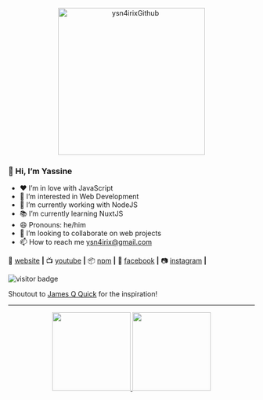 <p align="center">
 <img width="300px" src="https://res.cloudinary.com/ysnirix/image/upload/v1628799571/logo_uuiutr.svg" align="center" alt="ysn4irixGithub" />
</p>

### 👋 Hi, I’m Yassine

- ❤️ I’m in love with JavaScript
- 👀 I’m interested in Web Development
- 🌱 I’m currently working with NodeJS
- 📚 I’m currently learning NuxtJS
- 😄 Pronouns: he/him
- 💞️ I’m looking to collaborate on web projects
- 📫 How to reach me ysn4irix@gmail.com

🏡 [website][website] **|**
📺 [youtube][youtube] **|**
📦 [npm][npm] **|**
💌 [facebook][facebook] **|**
📷 [instagram][instagram] **|**

![visitor badge](https://visitor-badge.glitch.me/badge?page_id=ysn4irix.visitor-badge&left_color=purple&right_color=red)

Shoutout to [James Q Quick][james] for the inspiration!

[website]: https://ysnirix.live
[youtube]: https://youtube.com/channel/UCSRh_PrBvMRmWj8f3I6tkZA
[facebook]: https://facebook.com/ysn.irix
[instagram]: https://instagram.com/ysn.irix
[npm]: https://npmjs.com/~ysn4irix
[james]: https://github.com/jamesqquick

---

<p align="center">
<a href="https://github.com/ysn4irix" align="center">
  <img height="160em" src="https://ysn4irix-github-readme-stats.vercel.app/api?username=ysn4irix&theme=dracula&show_icons=true" />
  <img height="160em" src="https://ysn4irix-github-readme-stats.vercel.app/api/top-langs/?username=ysn4irix&theme=dracula&layout=compact" />
</a>
</p>

<!---
Ysn4Irix/Ysn4Irix is a ✨ special ✨ repository because its `README.md` (this file) appears on your GitHub profile.
You can click the Preview link to take a look at your changes.
--->
